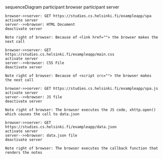 sequenceDiagram
    participant browser
    participant server

    browser->>server: GET https://studies.cs.helsinki.fi/exampleapp/spa
    activate server
    server-->>browser: HTML Document
    deactivate server

    Note right of browser: Because of <link href=""> the browser makes the next call

    browser->>server: GET https://studies.cs.helsinki.fi/exampleapp/main.css
    activate server
    server-->>browser: CSS File
    deactivate server

    Note right of browser: Because of <script src=""> the browser makes the next call

    browser->>server: GET https://studies.cs.helsinki.fi/exampleapp/spa.js
    activate server
    server-->>browser: JS file
    deactivate server

    Note right of browser: The browser executes the JS code, xhttp.open() which causes the call to data.json 

    browser->>server: GET https://studies.cs.helsinki.fi/exampleapp/data.json
    activate server
    server-->>browser: data.json file
    deactivate server

    Note right of browser: The browser executes the callback function that renders the notes